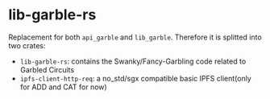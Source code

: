 # lib-garble-rs

Replacement for both `api_garble` and `lib_garble`.
Therefore it is splitted into two crates:
- `lib-garble-rs`: contains the Swanky/Fancy-Garbling code related to Garbled Circuits
- `ipfs-client-http-req`: a no_std/sgx compatible basic IPFS client(only for ADD and CAT for now)